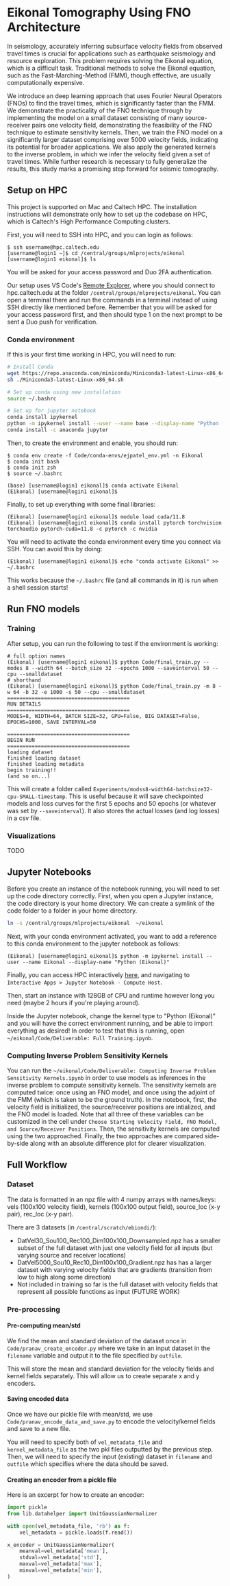 # Eikonal Tomography Using FNO Architecture

In seismology, accurately inferring subsurface velocity fields from observed travel times
is crucial for applications such as earthquake seismology and resource exploration. This
problem requires solving the Eikonal equation, which is a difficult task. Traditional methods
to solve the Eikonal equation, such as the Fast-Marching-Method (FMM), though effective,
are usually computationally expensive. 

We introduce an deep learning approach that uses
Fourier Neural Operators (FNOs) to find the travel times, which is significantly faster than
the FMM. We demonstrate the practicality of the FNO technique through by implementing
the model on a small dataset consisting of many source-receiver pairs one velocity field,
demonstrating the feasibility of the FNO technique to estimate sensitivity kernels. Then,
we train the FNO model on a significantly larger dataset comprising over 5000 velocity
fields, indicating its potential for broader applications. We also apply the generated kernels
to the inverse problem, in which we infer the velocity field given a set of travel times.
While further research is necessary to fully generalize the results, this study marks a
promising step forward for seismic tomography.

## Setup on HPC

This project is supported on Mac and Caltech HPC. The installation instructions will demonstrate only how to set up the codebase on HPC, which is Caltech's High Performance Computing clusters.

First, you will need to SSH into HPC, and you can login as follows:

```console
$ ssh username@hpc.caltech.edu
[username@login1 ~]$ cd /central/groups/mlprojects/eikonal
[username@login1 eikonal]$ ls
```

You will be asked for your access password and Duo 2FA authentication.

Our setup uses VS Code's [Remote Explorer](https://code.visualstudio.com/docs/remote/ssh), where you should connect to hpc.caltech.edu at the folder `/central/groups/mlprojects/eikonal`. You can open a terminal there and run the commands in a terminal instead of using SSH directly like mentioned before. Remember that you will be asked for your access password first, and then should type 1 on the next prompt to be sent a Duo push for verification.

### Conda environment

If this is your first time working in HPC, you will need to run:
```sh
# Install Conda
wget https://repo.anaconda.com/miniconda/Miniconda3-latest-Linux-x86_64.sh
sh ./Miniconda3-latest-Linux-x86_64.sh

# Set up conda using new installation
source ~/.bashrc

# Set up for jupyter notebook
conda install ipykernel
python -m ipykernel install --user --name base --display-name "Python (base)"
conda install -c anaconda jupyter
```

Then, to create the environment and enable, you should run:

```console
$ conda env create -f Code/conda-envs/ejpatel_env.yml -n Eikonal
$ conda init bash
$ conda init zsh
$ source ~/.bashrc

(base) [username@login1 eikonal]$ conda activate Eikonal
(Eikonal) [username@login1 eikonal]$ 
```

Finally, to set up everything with some final libraries:

```console
(Eikonal) [username@login1 eikonal]$ module load cuda/11.8
(Eikonal) [username@login1 eikonal]$ conda install pytorch torchvision torchaudio pytorch-cuda=11.8 -c pytorch -c nvidia
```

You will need to activate the conda environment every time you connect via SSH. You can avoid this by doing:
```console
(Eikonal) [username@login1 eikonal]$ echo "conda activate Eikonal" >> ~/.bashrc
```

This works because the `~/.bashrc` file (and all commands in it) is run when a shell session starts!

## Run FNO models

### Training

After setup, you can run the following to test if the environment is working:
```console
# full option names
(Eikonal) [username@login1 eikonal]$ python Code/final_train.py --modes 8 --width 64 --batch_size 32 --epochs 1000 --saveinterval 50 --cpu --smalldataset
# shorthand
(Eikonal) [username@login1 eikonal]$ python Code/final_train.py -m 8 -w 64 -b 32 -e 1000 -s 50 --cpu --smalldataset
========================================
RUN DETAILS
========================================
MODES=8, WIDTH=64, BATCH SIZE=32, GPU=False, BIG DATASET=False, EPOCHS=1000, SAVE INTERVAL=50

========================================
BEGIN RUN
========================================
loading dataset
finished loading dataset
finished loading metadata
begin training!!
(and so on...)
```

This will create a folder called `Experiments/modss8-width64-batchsize32-cpu-SMALL-timestamp`. This is useful because it will save checkpointed models and loss curves for the first 5 epochs and 50 epochs (or whatever was set by `--saveinterval`). It also stores the actual losses (and log losses) in a csv file.

### Visualizations

TODO

## Jupyter Notebooks

Before you create an instance of the notebook running, you will need to set up the code directory correctly. First, when you open a Jupyter instance, the code directory is your home directory. We can create a symlink of the code folder to a folder in your home directory.

```sh
ln -s /central/groups/mlprojects/eikonal  ~/eikonal
```

Next, with your conda environment activated, you want to add a reference to this conda environment to the jupyter notebook as follows:
```console
(Eikonal) [username@login1 eikonal]$ python -m ipykernel install --user --name Eikonal --display-name "Python (Eikonal)"
```

Finally, you can access HPC interactively [here](https://interactive.hpc.caltech.edu/), and navigating to `Interactive Apps > Jupyter Notebook - Compute Host`.

Then, start an instance with 128GB of CPU and runtime however long you need (maybe 2 hours if you're playing around). 

Inside the Jupyter notebook, change the kernel type to "Python (Eikonal)" and you will have the correct environment running, and be able to import everything as desired! In order to test that this is running, open `~/eikonal/Code/Deliverable: Full Training.ipynb`. 

### Computing Inverse Problem Sensitivity Kernels

You can run the `~/eikonal/Code/Deliverable: Computing Inverse Problem Sensitivity Kernels.ipynb` in order to use models as inferences in the inverse problem to compute sensitivity kernels. The sensitivity kernels are computed twice: once using an FNO model, and once using the adjoint of the FMM (which is taken to be the ground truth). In the notebook, first, the velocity field is initialized, the source/receiver positions are intialized, and the FNO model is loaded. Note that all three of these variables can be customized in the cell under `Choose Starting Velocity Field, FNO Model, and Source/Receiver Positions`. Then, the sensitivity kernels are computed using the two approached. Finally, the two approaches are compared side-by-side along with an absolute difference plot for clearer visualization.

## Full Workflow

### Dataset

The data is formatted in an npz file with 4 numpy arrays with names/keys: vels (100x100 velocity field), kernels (100x100 output field), source_loc (x-y pair), rec_loc (x-y pair).

There are 3 datasets (in `/central/scratch/ebiondi/`):
- DatVel30_Sou100_Rec100_Dim100x100_Downsampled.npz has a smaller subset of the full dataset with just one velocity field for all inputs (but varying source and receiver locations)
- DatVel5000_Sou10_Rec10_Dim100x100_Gradient.npz has has a larger dataset with varying velocity fields that are gradients (transition from low to high along some direction)
- Not included in training so far is the full dataset with velocity fields that represent all possible functions as input (FUTURE WORK)

### Pre-processing

#### Pre-computing mean/std

We find the mean and standard deviation of the dataset once in `Code/pranav_create_encoder.py` where we take in an input dataset in the `filename` variable and output it to the file specified by `outfile`. 

This will store the mean and standard deviation for the velocity fields and kernel fields separately. This will allow us to create separate x and y encoders.

#### Saving encoded data

Once we have our pickle file with mean/std, we use `Code/pranav_encode_data_and_save.py` to encode the velocity/kernel fields and save to a new file.

You will need to specify both of `vel_metadata_file` and `kernel_metadata_file` as the two pkl files outputted by the previous step. Then, we will need to specify the input (existing) dataset in `filename` and `outfile` which specifies where the data should be saved.

#### Creating an encoder from a pickle file

Here is an excerpt for how to create an encoder:

```python
import pickle
from lib.datahelper import UnitGaussianNormalizer

with open(vel_metadata_file, 'rb') as f:
    vel_metadata = pickle.loads(f.read())

x_encoder = UnitGaussianNormalizer(
    meanval=vel_metadata['mean'],
    stdval=vel_metadata['std'],
    maxval=vel_metadata['max'],
    minval=vel_metadata['min'],
)
```
